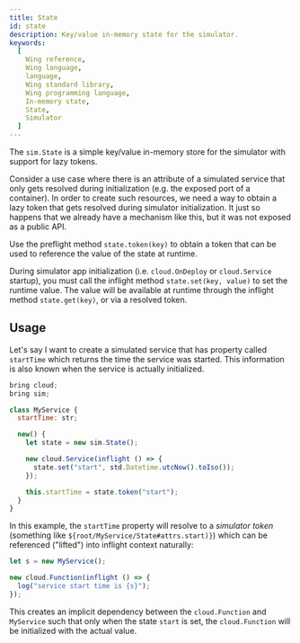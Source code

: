 ```yaml
---
title: State
id: state
description: Key/value in-memory state for the simulator.
keywords:
  [
    Wing reference,
    Wing language,
    language,
    Wing standard library,
    Wing programming language,
    In-memory state,
    State,
    Simulator
  ]
---
```


The `sim.State` is a simple key/value in-memory store for the simulator with support for lazy
tokens.

Consider a use case where there is an attribute of a simulated service that only gets resolved during initialization (e.g. the exposed port of a container). In order to create such resources, we need a way to obtain a lazy token that gets resolved during simulator initialization. It just so happens that we already have a mechanism like this, but it was not exposed as a public API.

Use the preflight method `state.token(key)` to obtain a token that can be used to reference the
value of the state at runtime.

During simulator app initialization (i.e. `cloud.OnDeploy` or `cloud.Service` startup), you must
call the inflight method `state.set(key, value)` to set the runtime value. The value will be
available at runtime through the inflight method `state.get(key)`, or via a resolved token.

## Usage

Let's say I want to create a simulated service that has property called `startTime` which returns
the time the service was started. This information is also known when the service is actually
initialized.

```js
bring cloud;
bring sim;

class MyService {
  startTime: str;

  new() {
    let state = new sim.State();

    new cloud.Service(inflight () => {
      state.set("start", std.Datetime.utcNow().toIso());
    });

    this.startTime = state.token("start");
  }
}
```

In this example, the `startTime` property will resolve to a *simulator token* (something like
`${root/MyService/State#attrs.start)}`) which can be referenced ("lifted") into inflight context
naturally:

```js
let s = new MyService();

new cloud.Function(inflight () => {
  log("service start time is {s}");
});
```

This creates an implicit dependency between the `cloud.Function` and `MyService` such that only when
the state `start` is set, the `cloud.Function` will be initialized with the actual value.
